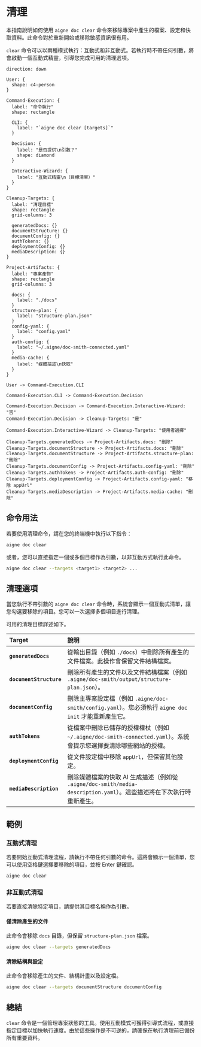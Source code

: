 # 清理

本指南說明如何使用 `aigne doc clear` 命令來移除專案中產生的檔案、設定和快取資料。此命令對於重新開始或移除敏感資訊很有用。

`clear` 命令可以以兩種模式執行：互動式和非互動式。若執行時不帶任何引數，將會啟動一個互動式精靈，引導您完成可用的清理選項。

```d2
direction: down

User: {
  shape: c4-person
}

Command-Execution: {
  label: "命令執行"
  shape: rectangle

  CLI: {
    label: "`aigne doc clear [targets]`"
  }

  Decision: {
    label: "是否提供\n引數？"
    shape: diamond
  }

  Interactive-Wizard: {
    label: "互動式精靈\n（目標清單）"
  }
}

Cleanup-Targets: {
  label: "清理目標"
  shape: rectangle
  grid-columns: 3

  generatedDocs: {}
  documentStructure: {}
  documentConfig: {}
  authTokens: {}
  deploymentConfig: {}
  mediaDescription: {}
}

Project-Artifacts: {
  label: "專案產物"
  shape: rectangle
  grid-columns: 3

  docs: {
    label: "./docs"
  }
  structure-plan: {
    label: "structure-plan.json"
  }
  config-yaml: {
    label: "config.yaml"
  }
  auth-config: {
    label: "~/.aigne/doc-smith-connected.yaml"
  }
  media-cache: {
    label: "媒體描述\n快取"
  }
}

User -> Command-Execution.CLI

Command-Execution.CLI -> Command-Execution.Decision

Command-Execution.Decision -> Command-Execution.Interactive-Wizard: "否"
Command-Execution.Decision -> Cleanup-Targets: "是"

Command-Execution.Interactive-Wizard -> Cleanup-Targets: "使用者選擇"

Cleanup-Targets.generatedDocs -> Project-Artifacts.docs: "刪除"
Cleanup-Targets.documentStructure -> Project-Artifacts.docs: "刪除"
Cleanup-Targets.documentStructure -> Project-Artifacts.structure-plan: "刪除"
Cleanup-Targets.documentConfig -> Project-Artifacts.config-yaml: "刪除"
Cleanup-Targets.authTokens -> Project-Artifacts.auth-config: "刪除"
Cleanup-Targets.deploymentConfig -> Project-Artifacts.config-yaml: "移除 appUrl"
Cleanup-Targets.mediaDescription -> Project-Artifacts.media-cache: "刪除"
```

## 命令用法

若要使用清理命令，請在您的終端機中執行以下指令：

```bash
aigne doc clear
```

或者，您可以直接指定一個或多個目標作為引數，以非互動方式執行此命令。

```bash
aigne doc clear --targets <target1> <target2> ...
```

## 清理選項

當您執行不帶引數的 `aigne doc clear` 命令時，系統會顯示一個互動式清單，讓您勾選要移除的項目。您可以一次選擇多個項目進行清理。

可用的清理目標詳述如下。

| Target | 說明 |
| :--- | :--- |
| **`generatedDocs`** | 從輸出目錄（例如 `./docs`）中刪除所有產生的文件檔案。此操作會保留文件結構檔案。 |
| **`documentStructure`** | 刪除所有產生的文件以及文件結構檔案（例如 `.aigne/doc-smith/output/structure-plan.json`）。 |
| **`documentConfig`** | 刪除主專案設定檔（例如 `.aigne/doc-smith/config.yaml`）。您必須執行 `aigne doc init` 才能重新產生它。 |
| **`authTokens`** | 從檔案中刪除已儲存的授權權杖（例如 `~/.aigne/doc-smith-connected.yaml`）。系統會提示您選擇要清除哪些網站的授權。 |
| **`deploymentConfig`** | 從文件設定檔中移除 `appUrl`，但保留其他設定。 |
| **`mediaDescription`** | 刪除媒體檔案的快取 AI 生成描述（例如從 `.aigne/doc-smith/media-description.yaml`）。這些描述將在下次執行時重新產生。 |

## 範例

### 互動式清理

若要開始互動式清理流程，請執行不帶任何引數的命令。這將會顯示一個清單，您可以使用空格鍵選擇要移除的項目，並按 Enter 鍵確認。

```bash
aigne doc clear
```

### 非互動式清理

若要直接清除特定項目，請提供其目標名稱作為引數。

#### 僅清除產生的文件

此命令會移除 `docs` 目錄，但保留 `structure-plan.json` 檔案。

```bash
aigne doc clear --targets generatedDocs
```

#### 清除結構與設定

此命令會移除產生的文件、結構計畫以及設定檔。

```bash
aigne doc clear --targets documentStructure documentConfig
```

## 總結

`clear` 命令是一個管理專案狀態的工具。使用互動模式可獲得引導式流程，或直接指定目標以加快執行速度。由於這些操作是不可逆的，請確保在執行清理前已備份所有重要資料。